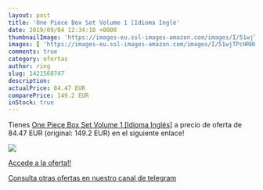```yaml
---
layout: post
title: 'One Piece Box Set Volume 1 [Idioma Inglé'
date: 2019/09/04 12:34:18 +0000
thumbnailImage: 'https://images-eu.ssl-images-amazon.com/images/I/51wjTPcHRHL._SL200_.jpg'
images: [ 'https://images-eu.ssl-images-amazon.com/images/I/51wjTPcHRHL._SL200_.jpg' ]
comments: true
category: ofertas
author: ring
slug: 1421560747
description:
actualPrice: 84.47 EUR
comparePrice: 149.2 EUR
inStock: true
---
```


Tienes [One Piece Box Set Volume 1 [Idioma Inglés]](https://www.amazon.com/dp/1421560747/?tag=redken08-20) a precio de oferta de 84.47 EUR (original: 149.2 EUR) en el siguiente enlace!

[![](https://images-eu.ssl-images-amazon.com/images/I/51wjTPcHRHL._SL200_.jpg)](https://www.amazon.com/dp/1421560747/?tag=redken08-20)

[Accede a la oferta!!](https://www.amazon.com/dp/1421560747/?tag=redken08-20)

[Consulta otras ofertas en nuestro canal de telegram](https://t.me/s/ofertas25)
